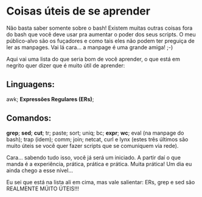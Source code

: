 # Coisas úteis de se aprender

Não basta saber somente sobre o bash! Existem muitas outras coisas
fora do bash que você deve usar pra aumentar o poder dos seus scripts.
O meu público-alvo são os fuçadores e como tais eles não podem ter
preguiça de ler as manpages. Vai lá cara... a manpage é uma grande amiga!
;-)

Aqui vai uma lista do que seria bom de você aprender, o que está
em negrito quer dizer que é muito útil de aprender:

## Linguagens:

awk; **Expressões Regulares (ERs)**;

## Comandos:

**grep**; **sed**; **cut**; tr; paste; sort; uniq; bc; **expr**; **wc**; eval
(na manpage do bash); trap (idem); comm; join; netcat, curl e lynx (estes
três últimos são
muito úteis se você quer fazer scripts que se comuniquem via rede).

Cara... sabendo tudo isso, você já será um iniciado. A partir daí o
que manda é a experiência, prática, prática e prática. Muita prática! Um
dia eu ainda chego a esse nível...

Eu sei que está na lista ali em cima, mas vale salientar: ERs, grep e
sed são REALMENTE MÚITO ÚTEIS!!!
